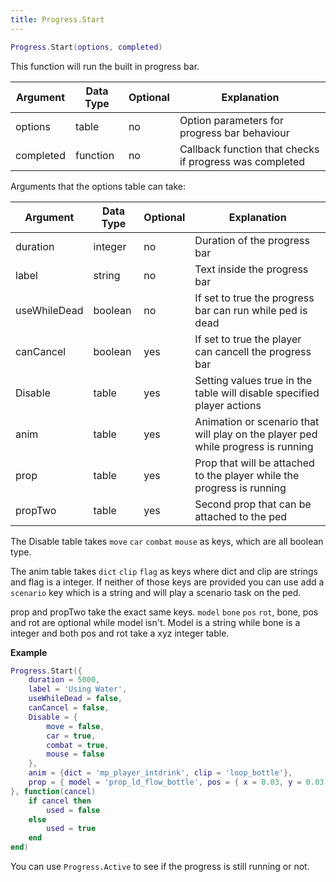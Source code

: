 ```yaml
---
title: Progress.Start
---
```


```lua
Progress.Start(options, completed)
```

This function will run the built in progress bar.

| Argument  | Data Type | Optional | Explanation                                             |
| --------- | --------- | -------- | ------------------------------------------------------- |
| options   | table     | no       | Option parameters for progress bar behaviour            |
| completed | function  | no       | Callback function that checks if progress was completed |

Arguments that the options table can take:

| Argument     | Data Type | Optional | Explanation                                                                      |
| ------------ | --------- | -------- | -------------------------------------------------------------------------------- |
| duration     | integer   | no       | Duration of the progress bar                                                     |
| label        | string    | no       | Text inside the progress bar                                                     |
| useWhileDead | boolean   | no       | If set to true the progress bar can run while ped is dead                        |
| canCancel    | boolean   | yes      | If set to true the player can cancell the progress bar                           |
| Disable      | table     | yes      | Setting values true in the table will disable specified player actions           |
| anim         | table     | yes      | Animation or scenario that will play on the player ped while progress is running |
| prop         | table     | yes      | Prop that will be attached to the player while the progress is running           |
| propTwo      | table     | yes      | Second prop that can be attached to the ped                                      |

The Disable table takes `move` `car` `combat` `mouse` as keys, which are all boolean type.

The anim table takes `dict` `clip` `flag` as keys where dict and clip are strings and flag is a integer. If neither of those keys are provided you can use add a `scenario` key which is a string and will play a scenario task on the ped.

prop and propTwo take the exact same keys. `model` `bone` `pos` `rot`, bone, pos and rot are optional while model isn't. Model is a string while bone is a integer and both pos and rot take a xyz integer table.

**Example**

```lua
Progress.Start({
    duration = 5000,
    label = 'Using Water',
    useWhileDead = false,
    canCancel = false,
    Disable = {
        move = false,
        car = true,
        combat = true,
        mouse = false
    },
    anim = {dict = 'mp_player_intdrink', clip = 'loop_bottle'},
    prop = { model = 'prop_ld_flow_bottle', pos = { x = 0.03, y = 0.03, y = 0.02}, rot = { x = 0.0, y = 0.0, y = -1.5}},
}, function(cancel)
    if cancel then
        used = false
    else
        used = true
    end
end)
```

You can use `Progress.Active` to see if the progress is still running or not.
